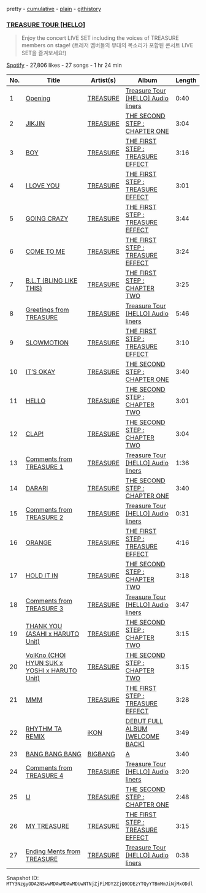 pretty - [cumulative](/playlists/cumulative/37i9dQZF1DX0fHMU24UC6D.md) - [plain](/playlists/plain/37i9dQZF1DX0fHMU24UC6D) - [githistory](https://github.githistory.xyz/mackorone/spotify-playlist-archive/blob/main/playlists/plain/37i9dQZF1DX0fHMU24UC6D)

### [TREASURE TOUR \[HELLO\]](https://open.spotify.com/playlist/37i9dQZF1DX0fHMU24UC6D)

> Enjoy the concert LIVE SET including the voices of TREASURE members on stage! \(트레저 멤버들의 무대의 목소리가 포함된 콘서트 LIVE SET을 즐겨보세요!\)

[Spotify](https://open.spotify.com/user/spotify) - 27,806 likes - 27 songs - 1 hr 24 min

| No. | Title | Artist(s) | Album | Length |
|---|---|---|---|---|
| 1 | [Opening](https://open.spotify.com/track/38dHNedOUnAeYCJVXrMWlZ) | [TREASURE](https://open.spotify.com/artist/3KonOYiLsU53m4yT7gNotP) | [Treasure Tour \[HELLO\] Audio liners](https://open.spotify.com/album/2owjzY67LuuE0HO2ttN3cj) | 0:40 |
| 2 | [JIKJIN](https://open.spotify.com/track/2bnJ8IxZnVc2YmUaX0sZap) | [TREASURE](https://open.spotify.com/artist/3KonOYiLsU53m4yT7gNotP) | [THE SECOND STEP : CHAPTER ONE](https://open.spotify.com/album/17l09k7ZDb4GYwmsIVGcRZ) | 3:04 |
| 3 | [BOY](https://open.spotify.com/track/18uXUUPFfj6XF4hsmp65gB) | [TREASURE](https://open.spotify.com/artist/3KonOYiLsU53m4yT7gNotP) | [THE FIRST STEP : TREASURE EFFECT](https://open.spotify.com/album/5tQDFmW8QrZdTsICpLQBTL) | 3:16 |
| 4 | [I LOVE YOU](https://open.spotify.com/track/1SxqqC1aQ8JiLyfMrHYmnF) | [TREASURE](https://open.spotify.com/artist/3KonOYiLsU53m4yT7gNotP) | [THE FIRST STEP : TREASURE EFFECT](https://open.spotify.com/album/5tQDFmW8QrZdTsICpLQBTL) | 3:01 |
| 5 | [GOING CRAZY](https://open.spotify.com/track/6YFzL1910P0fRFh865HmI3) | [TREASURE](https://open.spotify.com/artist/3KonOYiLsU53m4yT7gNotP) | [THE FIRST STEP : TREASURE EFFECT](https://open.spotify.com/album/5tQDFmW8QrZdTsICpLQBTL) | 3:44 |
| 6 | [COME TO ME](https://open.spotify.com/track/1jkO79LWdg5RjkSZ2VfuTo) | [TREASURE](https://open.spotify.com/artist/3KonOYiLsU53m4yT7gNotP) | [THE FIRST STEP : TREASURE EFFECT](https://open.spotify.com/album/5tQDFmW8QrZdTsICpLQBTL) | 3:24 |
| 7 | [B.L.T \(BLING LIKE THIS\)](https://open.spotify.com/track/3spJFUYWcu7hjQXZ7Ya6sD) | [TREASURE](https://open.spotify.com/artist/3KonOYiLsU53m4yT7gNotP) | [THE FIRST STEP : CHAPTER TWO](https://open.spotify.com/album/0j5W5CQYZk94YFydK3HO9K) | 3:25 |
| 8 | [Greetings from TREASURE](https://open.spotify.com/track/3C6pzKIEoJmEAl5WNjsiqv) | [TREASURE](https://open.spotify.com/artist/3KonOYiLsU53m4yT7gNotP) | [Treasure Tour \[HELLO\] Audio liners](https://open.spotify.com/album/2owjzY67LuuE0HO2ttN3cj) | 5:46 |
| 9 | [SLOWMOTION](https://open.spotify.com/track/0daxn4ZBkfgJdCKqRmiDcT) | [TREASURE](https://open.spotify.com/artist/3KonOYiLsU53m4yT7gNotP) | [THE FIRST STEP : TREASURE EFFECT](https://open.spotify.com/album/5tQDFmW8QrZdTsICpLQBTL) | 3:10 |
| 10 | [IT’S OKAY](https://open.spotify.com/track/2ctJxfMEz5NUS7OoG4RFPp) | [TREASURE](https://open.spotify.com/artist/3KonOYiLsU53m4yT7gNotP) | [THE SECOND STEP : CHAPTER ONE](https://open.spotify.com/album/17l09k7ZDb4GYwmsIVGcRZ) | 3:40 |
| 11 | [HELLO](https://open.spotify.com/track/1ex8euBuzVyqjThnYfwY2k) | [TREASURE](https://open.spotify.com/artist/3KonOYiLsU53m4yT7gNotP) | [THE SECOND STEP : CHAPTER TWO](https://open.spotify.com/album/4l5YvRcmno5RMKZCZp1j0g) | 3:01 |
| 12 | [CLAP!](https://open.spotify.com/track/4LuSCNN7wRs6hqouAkGh9C) | [TREASURE](https://open.spotify.com/artist/3KonOYiLsU53m4yT7gNotP) | [THE SECOND STEP : CHAPTER TWO](https://open.spotify.com/album/4l5YvRcmno5RMKZCZp1j0g) | 3:04 |
| 13 | [Comments from TREASURE 1](https://open.spotify.com/track/1NtTKb4BAaZSU2w1vRvwUM) | [TREASURE](https://open.spotify.com/artist/3KonOYiLsU53m4yT7gNotP) | [Treasure Tour \[HELLO\] Audio liners](https://open.spotify.com/album/2owjzY67LuuE0HO2ttN3cj) | 1:36 |
| 14 | [DARARI](https://open.spotify.com/track/0dcnrLo8s1rhjm8euGjI4n) | [TREASURE](https://open.spotify.com/artist/3KonOYiLsU53m4yT7gNotP) | [THE SECOND STEP : CHAPTER ONE](https://open.spotify.com/album/17l09k7ZDb4GYwmsIVGcRZ) | 3:40 |
| 15 | [Comments from TREASURE 2](https://open.spotify.com/track/6zWETGj6ZpGwUkWV4OFcAX) | [TREASURE](https://open.spotify.com/artist/3KonOYiLsU53m4yT7gNotP) | [Treasure Tour \[HELLO\] Audio liners](https://open.spotify.com/album/2owjzY67LuuE0HO2ttN3cj) | 0:31 |
| 16 | [ORANGE](https://open.spotify.com/track/09QE4VI4P2ZIFHmVxeUSKd) | [TREASURE](https://open.spotify.com/artist/3KonOYiLsU53m4yT7gNotP) | [THE FIRST STEP : TREASURE EFFECT](https://open.spotify.com/album/5tQDFmW8QrZdTsICpLQBTL) | 4:16 |
| 17 | [HOLD IT IN](https://open.spotify.com/track/3i4LLVEBdrk4Bp23OQlcK9) | [TREASURE](https://open.spotify.com/artist/3KonOYiLsU53m4yT7gNotP) | [THE SECOND STEP : CHAPTER TWO](https://open.spotify.com/album/4l5YvRcmno5RMKZCZp1j0g) | 3:18 |
| 18 | [Comments from TREASURE 3](https://open.spotify.com/track/2d8Q2BLArf5TWQxPovD83g) | [TREASURE](https://open.spotify.com/artist/3KonOYiLsU53m4yT7gNotP) | [Treasure Tour \[HELLO\] Audio liners](https://open.spotify.com/album/2owjzY67LuuE0HO2ttN3cj) | 3:47 |
| 19 | [THANK YOU \(ASAHI x HARUTO Unit\)](https://open.spotify.com/track/41GW9sI7kajNmon5HJGNH9) | [TREASURE](https://open.spotify.com/artist/3KonOYiLsU53m4yT7gNotP) | [THE SECOND STEP : CHAPTER TWO](https://open.spotify.com/album/4l5YvRcmno5RMKZCZp1j0g) | 3:15 |
| 20 | [VolKno \(CHOI HYUN SUK x YOSHI x HARUTO Unit\)](https://open.spotify.com/track/7BooMOppMbKhIRH6zrZUJB) | [TREASURE](https://open.spotify.com/artist/3KonOYiLsU53m4yT7gNotP) | [THE SECOND STEP : CHAPTER TWO](https://open.spotify.com/album/4l5YvRcmno5RMKZCZp1j0g) | 3:15 |
| 21 | [MMM](https://open.spotify.com/track/7DlfhY3YfQKi97j0DXihen) | [TREASURE](https://open.spotify.com/artist/3KonOYiLsU53m4yT7gNotP) | [THE FIRST STEP : TREASURE EFFECT](https://open.spotify.com/album/5tQDFmW8QrZdTsICpLQBTL) | 3:28 |
| 22 | [RHYTHM TA REMIX](https://open.spotify.com/track/6jNYakylYtjN7jEVTOcyse) | [iKON](https://open.spotify.com/artist/5qRSs6mvI17zrkJpOHkCoM) | [DEBUT FULL ALBUM \[WELCOME BACK\]](https://open.spotify.com/album/1xsNJgTK34ByVUPzQK02Ds) | 3:49 |
| 23 | [BANG BANG BANG](https://open.spotify.com/track/36tSJjMdDZeQFFIZIHYtd8) | [BIGBANG](https://open.spotify.com/artist/4Kxlr1PRlDKEB0ekOCyHgX) | [A](https://open.spotify.com/album/0bH74T4pClqWmhltGOI8H9) | 3:40 |
| 24 | [Comments from TREASURE 4](https://open.spotify.com/track/0ILuLf5rZ6gl5O1LWEOUWa) | [TREASURE](https://open.spotify.com/artist/3KonOYiLsU53m4yT7gNotP) | [Treasure Tour \[HELLO\] Audio liners](https://open.spotify.com/album/2owjzY67LuuE0HO2ttN3cj) | 3:20 |
| 25 | [U](https://open.spotify.com/track/5NIHhuAdsaZHmGeEoHiGY7) | [TREASURE](https://open.spotify.com/artist/3KonOYiLsU53m4yT7gNotP) | [THE SECOND STEP : CHAPTER ONE](https://open.spotify.com/album/17l09k7ZDb4GYwmsIVGcRZ) | 2:48 |
| 26 | [MY TREASURE](https://open.spotify.com/track/4Dq2FjRkOTHcssggMdYK8J) | [TREASURE](https://open.spotify.com/artist/3KonOYiLsU53m4yT7gNotP) | [THE FIRST STEP : TREASURE EFFECT](https://open.spotify.com/album/5tQDFmW8QrZdTsICpLQBTL) | 3:15 |
| 27 | [Ending Ments from TREASURE](https://open.spotify.com/track/3s9A6RdJUL0Tnr1B8pn0am) | [TREASURE](https://open.spotify.com/artist/3KonOYiLsU53m4yT7gNotP) | [Treasure Tour \[HELLO\] Audio liners](https://open.spotify.com/album/2owjzY67LuuE0HO2ttN3cj) | 0:38 |

Snapshot ID: `MTY3NzgyODA2NSwwMDAwMDAwMDUwNTNjZjFiMDY2ZjQ0ODEzYTQyYTBmMmJiNjMxODdl`
